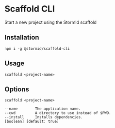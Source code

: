 # Scaffold CLI

Start a new project using the StormId scaffold

## Installation
```
npm i -g @stormid/scaffold-cli
```

## Usage
```
scaffold <project-name>
```

## Options
```
scaffold <project-name>

--name        The application name.
--cwd         A directory to use instead of $PWD.
--install     Installs dependencies.                                [boolean] [default: true]
``` 